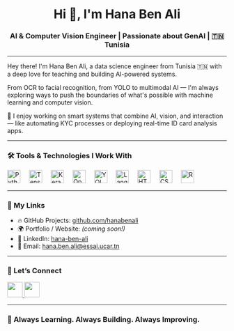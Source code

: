 <h1 align="center">Hi 👋, I'm Hana Ben Ali</h1>
<h3 align="center">AI & Computer Vision Engineer | Passionate about GenAI | 🇹🇳 Tunisia</h3>

---

Hey there! I'm Hana Ben Ali, a data science engineer from Tunisia 🇹🇳 with a deep love for teaching and building AI-powered systems.

From OCR to facial recognition, from YOLO to multimodal AI — I'm always exploring ways to push the boundaries of what's possible with machine learning and computer vision.

🧠 I enjoy working on smart systems that combine AI, vision, and interaction — like automating KYC processes or deploying real-time ID card analysis apps.

---

### 🛠️ Tools & Technologies I Work With

<div align="left">
  <img src="https://cdn.jsdelivr.net/gh/devicons/devicon/icons/python/python-original.svg" height="30" alt="Python" />
  <img width="12" />
  <img src="https://www.vectorlogo.zone/logos/tensorflow/tensorflow-icon.svg" height="30" alt="TensorFlow" />
  <img width="12" />
  <img src="https://upload.wikimedia.org/wikipedia/commons/a/ae/Keras_logo.svg" height="30" alt="Keras" />
  <img width="12" />
  <img src="https://www.vectorlogo.zone/logos/opencv/opencv-icon.svg" height="30" alt="OpenCV" />
  <img width="12" />
  <img src="https://github.com/ultralytics/assets/raw/main/logos/yolo-icon.png" height="30" alt="YOLO" />
  <img width="12" />
  <img src="https://seeklogo.com/images/L/langchain-logo-6A4FE1CD8F-seeklogo.com.png" height="30" alt="LangChain" />
  <img width="12" />
  <img src="https://cdn.jsdelivr.net/gh/devicons/devicon/icons/html5/html5-original.svg" height="30" alt="HTML" />
  <img width="12" />
  <img src="https://cdn.jsdelivr.net/gh/devicons/devicon/icons/css3/css3-original.svg" height="30" alt="CSS" />
  <img width="12" />
  <img src="https://www.r-project.org/logo/Rlogo.png" height="30" alt="R" />
</div>

---

### 🔗 My Links

- 🔥 GitHub Projects: [github.com/hanabenali](https://github.com/hanabenali)
- 🌍 Portfolio / Website: *(coming soon!)*  
- 💼 LinkedIn: [hana-ben-ali](https://www.linkedin.com/in/hana-ben-ali-357b1a18b/)
- 📧 Email: hana.ben.ali@essai.ucar.tn 

---

### 🤝 Let’s Connect

<a href="https://www.linkedin.com/in/hana-ben-ali-357b1a18b/" target="_blank">
  <img src="https://img.shields.io/static/v1?message=LinkedIn&logo=linkedin&label=&color=0077B5&logoColor=white&labelColor=&style=for-the-badge" height="35" />
</a>
<a href="mailto:hanabenali.ds@gmail.com">
  <img src="https://img.shields.io/static/v1?message=Gmail&logo=gmail&label=&color=D14836&logoColor=white&labelColor=&style=for-the-badge" height="35" />
</a>

---

### 🧠 Always Learning. Always Building. Always Improving.
